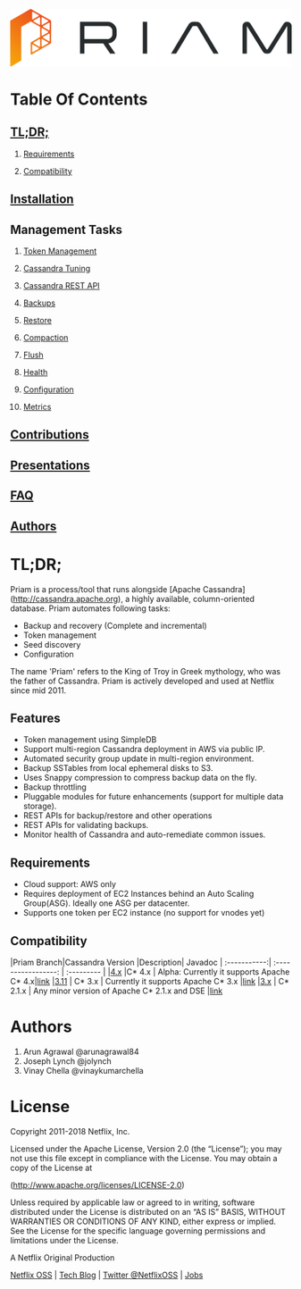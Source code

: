 ![alt text](../images/priam.png "Priam Logo")

# Table Of Contents

## [TL;DR;](#tldr)

1. [Requirements](#requirements)

2. [Compatibility](#compatibility)

## [Installation](mgmt/installation.md)

## Management Tasks
1. [Token Management](mgmt/tokenmanagement.md)

1. [Cassandra Tuning](mgmt/cassandratuning.md)

1. [Cassandra REST API](mgmt/cassandrarestapi.md)

1. [Backups](mgmt/backups.md)

1. [Restore](mgmt/restore.md)

1. [Compaction](mgmt/compaction.md)

1. [Flush](mgmt/flush.md)

1. [Health](mgmt/health.md)

1. [Configuration](mgmt/configuration.md)

1. [Metrics](mgmt/metrics.md)

## [Contributions](mgmt/contributions.md)

## [Presentations](mgmt/presentations.md)

## [FAQ](faq/faq.md)

## [Authors](#authors)


# TL;DR;


Priam is a process/tool that runs alongside [Apache Cassandra] (http://cassandra.apache.org), a highly available, column-oriented database. Priam automates following tasks:

* Backup and recovery (Complete and incremental)
* Token management
* Seed discovery
* Configuration

The name 'Priam' refers to the King of Troy in Greek mythology, who was the father of Cassandra. Priam is actively developed and used at Netflix since mid 2011.

## Features
* Token management using SimpleDB
* Support multi-region Cassandra deployment in AWS via public IP.
* Automated security group update in multi-region environment.
* Backup SSTables from local ephemeral disks to S3.
* Uses Snappy compression to compress backup data on the fly.
* Backup throttling
* Pluggable modules for future enhancements (support for multiple data storage).
* REST APIs for backup/restore and other operations
* REST APIs for validating backups. 
* Monitor health of Cassandra and auto-remediate common issues. 

## Requirements
* Cloud support: AWS only
* Requires deployment of EC2 Instances behind an Auto Scaling Group(ASG). Ideally one ASG per datacenter.
* Supports one token per EC2 instance (no support for vnodes yet)

## Compatibility

|Priam Branch|Cassandra Version |Description| Javadoc
| :-----------:| :-----------------: | :---------  |
|[4.x](https://github.com/Netflix/Priam/tree/4.x)       |C* 4.x                      | Alpha: Currently it supports Apache C* 4.x|[link](https://www.javadoc.io/doc/com.netflix.priam/priam/4.0.0-alpha7)
|[3.11](https://github.com/Netflix/Priam/tree/3.11)                 | C* 3.x                     | Currently it supports Apache C* 3.x |[link](https://www.javadoc.io/doc/com.netflix.priam/priam/3.11.35)
|[3.x](https://github.com/Netflix/Priam/tree/3.x)                  | C* 2.1.x                  | Any minor version of Apache C* 2.1.x and DSE |[link](https://www.javadoc.io/doc/com.netflix.priam/priam/3.1.65)

# Authors 
1. Arun Agrawal @arunagrawal84
2. Joseph Lynch @jolynch
3. Vinay Chella @vinaykumarchella

# License
Copyright 2011-2018 Netflix, Inc.

Licensed under the Apache License, Version 2.0 (the “License”); you may not use this file except in compliance with the License. You may obtain a copy of the License at

(http://www.apache.org/licenses/LICENSE-2.0)

Unless required by applicable law or agreed to in writing, software distributed under the License is distributed on an “AS IS” BASIS, WITHOUT WARRANTIES OR CONDITIONS OF ANY KIND, either express or implied. See the License for the specific language governing permissions and limitations under the License.

A Netflix Original Production

[Netflix OSS](http://netflix.github.io/#repo) | [Tech Blog](https://medium.com/netflix-techblog) | [Twitter @NetflixOSS](https://twitter.com/NetflixOSS) | [Jobs](https://jobs.netflix.com/)
